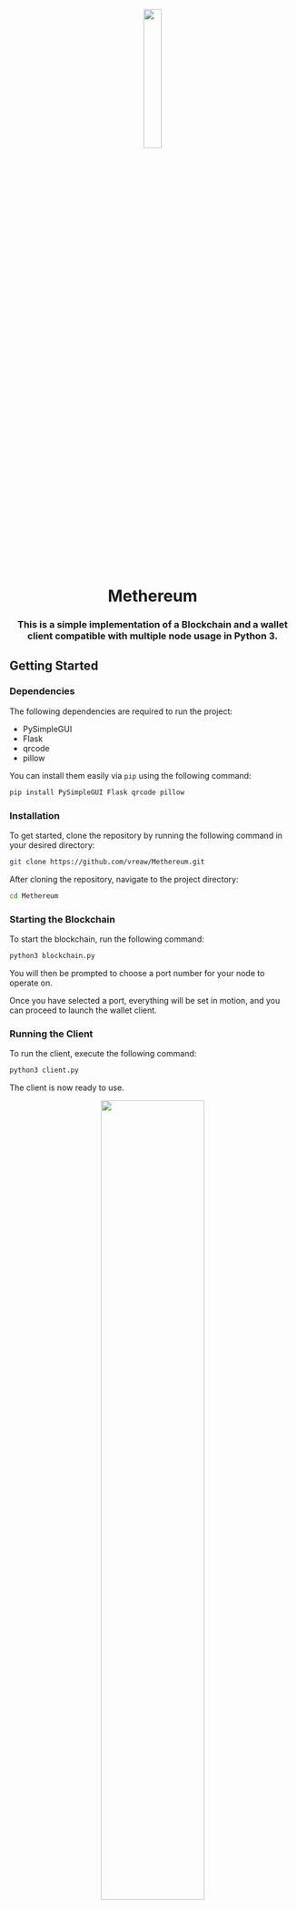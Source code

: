 <p align="center">
    <img width=25% src="https://github.com/vreabernardo/Methereum/assets/45080358/7c24f2f0-fb68-495a-a524-fe2ef337a3c2">
</p>


<p align="center">
<h1 align="center"> Methereum </h1>
<h3 align="center"> This is a simple implementation of a Blockchain and a wallet client compatible with multiple node usage in Python 3.</h3>

## Getting Started

### Dependencies
The following dependencies are required to run the project:
- PySimpleGUI
- Flask
- qrcode
- pillow

You can install them easily via `pip` using the following command:
```bash
pip install PySimpleGUI Flask qrcode pillow
```

### Installation
To get started, clone the repository by running the following command in your desired directory:
```bash
git clone https://github.com/vreaw/Methereum.git
```

After cloning the repository, navigate to the project directory:
```bash
cd Methereum
```

### Starting the Blockchain
To start the blockchain, run the following command:
```bash
python3 blockchain.py
```
You will then be prompted to choose a port number for your node to operate on.

Once you have selected a port, everything will be set in motion, and you can proceed to launch the wallet client.

### Running the Client
To run the client, execute the following command:
```bash
python3 client.py
```
The client is now ready to use.

<p align="center">
    <img width=60% src="https://user-images.githubusercontent.com/45080358/179635917-2bee1828-40d7-4a16-b874-477cde67e041.png">
</p>

## Code Documentation

The code is documented using inline comments to explain the purpose and functionality of each section. Below is an overview of the main components:

### Blockchain Class

#### `new_block(proof, previous_hash=None)`
Creates a new block in the blockchain with the given proof and optional previous hash.

#### `new_transaction(sender, recipient, amount)`
Adds a new transaction to the current block.

#### `register_node(address)`
Adds a new node to the list of nodes.

#### `valid_chain(chain)`
Validates a chain of blocks to ensure its integrity.

#### `resolve_conflicts()`
Resolves conflicts between different nodes by replacing the current chain with the longest valid chain in the network.

#### `last_block`
Returns the last block in the chain.

#### `hash(block)`
Calculates the SHA-256 hash of a block.

#### `proof_of_work(last_proof)`
Performs the proof-of-work algorithm to find the next valid proof.

#### `valid_proof(last_proof, proof)`
Validates a proof by checking if it meets the required criteria.

### Flask Endpoints

#### `/mine`
GET request to mine a new block.

#### `/transactions/new`
POST request to create a new transaction.

#### `/chain`
GET request to view the full blockchain.

#### `/nodes/register`
POST request to register new nodes.

#### `/nodes/resolve`
GET request to resolve conflicts and update the blockchain.

### Wallet Creation

The code includes a `create_wallet()` function that generates a new wallet address using the UUIDv4 format. This function can be used to create unique wallet addresses for users.
